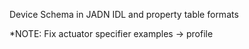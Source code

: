 Device Schema in JADN IDL and property table formats

*NOTE: Fix actuator specifier examples -> profile